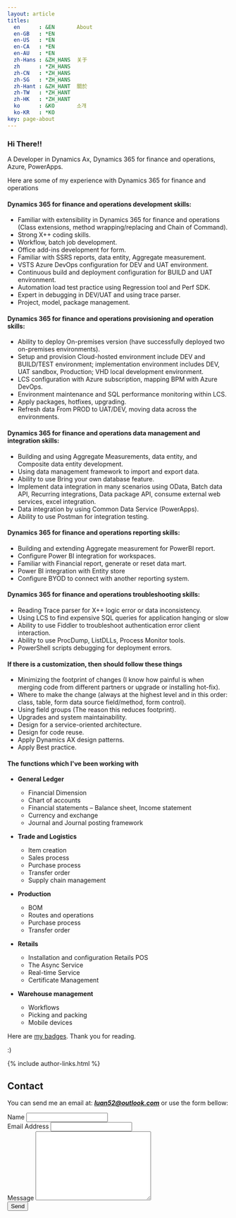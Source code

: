 ```yaml
---
layout: article
titles:
  en      : &EN       About
  en-GB   : *EN
  en-US   : *EN
  en-CA   : *EN
  en-AU   : *EN
  zh-Hans : &ZH_HANS  关于
  zh      : *ZH_HANS
  zh-CN   : *ZH_HANS
  zh-SG   : *ZH_HANS
  zh-Hant : &ZH_HANT  關於
  zh-TW   : *ZH_HANT
  zh-HK   : *ZH_HANT
  ko      : &KO       소개
  ko-KR   : *KO
key: page-about
---
```


### Hi There!!

A Developer in Dynamics Ax, Dynamics 365 for finance and operations, Azure, PowerApps.

Here are some of my experience with Dynamics 365 for finance and operations

#### Dynamics 365 for finance and operations development skills: 
  * Familiar with extensibility in Dynamics 365 for finance and operations (Class extensions, method wrapping/replacing and Chain of Command).
  * Strong X++ coding skills.
  * Workflow, batch job development.
  * Office add-ins development for form.
  * Familiar with SSRS reports, data entity, Aggregate measurement. 
  * VSTS Azure DevOps configuration for DEV and UAT environment.
  * Continuous build and deployment configuration for BUILD and UAT environment.
  * Automation load test practice using Regression tool and Perf SDK.
  * Expert in debugging in DEV/UAT and using trace parser.
  * Project, model, package management.

#### Dynamics 365 for finance and operations provisioning and operation skills:
  * Ability to deploy On-premises version (have successfully deployed two on-premises environments).
  * Setup and provision Cloud-hosted environment include DEV and BUILD/TEST environment; implementation environment includes DEV, UAT sandbox, Production; VHD local development environment.
  * LCS configuration with Azure subscription, mapping BPM with Azure DevOps.
  * Environment maintenance and SQL performance monitoring within LCS.
  * Apply packages, hotfixes, upgrading.
  * Refresh data From PROD to UAT/DEV, moving data across the environments.

#### Dynamics 365 for finance and operations data management and integration skills:
  * Building and using Aggregate Measurements, data entity, and Composite data entity development.
  * Using data management framework to import and export data.
  * Ability to use Bring your own database feature.
  * Implement data integration in many scenarios using OData, Batch data API, Recurring integrations, Data package API, consume external web services, excel integration.
  * Data integration by using Common Data Service (PowerApps).
  * Ability to use Postman for integration testing.

#### Dynamics 365 for finance and operations reporting skills:
  * Building and extending Aggregate measurement for PowerBI report.
  * Configure Power BI integration for workspaces.
  * Familiar with Financial report, generate or reset data mart.
  * Power BI integration with Entity store
  * Configure BYOD to connect with another reporting system.

#### Dynamics 365 for finance and operations troubleshooting skills:
  * Reading Trace parser for X++ logic error or data inconsistency.
  * Using LCS to find expensive SQL queries for application hanging or slow
  * Ability to use Fiddler to troubleshoot authentication error client interaction.
  * Ability to use ProcDump, ListDLLs, Process Monitor tools.
  * PowerShell scripts debugging for deployment errors.
 

#### If there is a customization, then should follow these things
  * Minimizing the footprint of changes (I know how painful is when merging code from different partners or upgrade or installing hot-fix).
  * Where to make the change (always at the highest level and in this order: class, table, form data source field/method, form control).
  * Using field groups (The reason this reduces footprint).
  * Upgrades and system maintainability.
  * Design for a service-oriented architecture.
  * Design for code reuse.
  * Apply Dynamics AX design patterns.
  * Apply Best practice.
	
#### The functions which I've been working with

  * **General Ledger**
	* Financial Dimension
	* Chart of accounts
	* Financial statements – Balance sheet, Income statement
	* Currency and exchange
	* Journal and Journal posting framework

  * **Trade and Logistics**
	* Item creation
	* Sales process
	* Purchase process
	* Transfer order
	* Supply chain management
	
  * **Production**
	* BOM
	* Routes and operations
	* Purchase process
	* Transfer order
	
  * **Retails**
	* Installation and configuration Retails POS
	* The Async Service
	* Real-time Service
	* Certificate Management
	
  * **Warehouse management**
	* Workflows
	* Picking and packing
	* Mobile devices

Here are [my badges](https://www.youracclaim.com/users/nguyen-max). Thank you for reading.

:)

{% include author-links.html %}
	
## Contact

You can send me an email at: _**luan52@outlook.com**_ or use the form bellow:

<form action="http://formspree.io/luan52@outlook.com" method="post">
	<label for="name">Name</label>    
	<input type="text" id="name" name="name" class="full-width"><br>
	<label for="email">Email Address</label>
	<input type="email" id="email" name="_replyto" class="full-width"><br>
	<label for="message">Message</label>
	<textarea name="message" id="message" cols="30" rows="10" class="full-width"></textarea><br>
	<div markdown="0"><input type="submit" value="Send" class="btn btn-success" /></div>
</form>



<link rel='stylesheet' type='text/css' href='{{site.url}}/assets/css/contact.css' />


<script>
	jQuery(document).ready(function($){
	if( $('.floating-labels').length > 0 ) floatLabels();

	function floatLabels() {
		var inputFields = $('.floating-labels .cd-label').next();
		inputFields.each(function(){
			var singleInput = $(this);
			//check if user is filling one of the form fields
			checkVal(singleInput);
			singleInput.on('change keyup', function(){
				checkVal(singleInput);
			});
		});
	}

	function checkVal(inputField) {
		( inputField.val() == '' ) ? inputField.prev('.cd-label').removeClass('float') : inputField.prev('.cd-label').addClass('float');
	}
	});
</script>